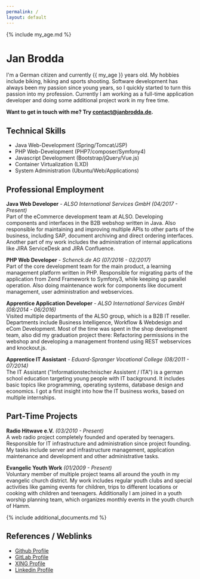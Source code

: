 ```yaml
---
permalink: /
layout: default
---
```


{% include my_age.md %}
# Jan Brodda
I'm a German citizen and currently {{ my_age }} years old. My hobbies include biking, hiking and sports shooting.
Software development has always been my passion since young years, so I quickly started to turn this passion into my profession.
Currently I am working as a full-time application developer and doing some additional project work in my free time.

**Want to get in touch with me? Try [contact@janbrodda.de](mailto:contact@janbrodda.de).**

## Technical Skills
- Java Web-Development (Spring/Tomcat/JSP)
- PHP Web-Development (PHP7/composer/Symfony4)
- Javascript Development (Bootstrap/jQuery/Vue.js)
- Container Virtualization (LXD)
- System Administration (Ubuntu/Web/Applications)

## Professional Employment

**Java Web Developer** - _ALSO International Services GmbH (04/2017 - Present)_<br>
Part of the eCommerce development team at ALSO. Developing components and interfaces in the B2B webshop written in Java.
Also responsible for maintaining and improving multiple APIs to other parts of the business, including SAP, document archiving and direct
ordering interfaces. Another part of my work includes the administration of internal applications like JIRA ServiceDesk and JIRA Confluence.

**PHP Web Developer** - _Schenck.de AG (07/2016 - 02/2017)_<br>
Part of the core development team for the main product, a learning management platform written in PHP. Responsible for migrating
parts of the application from Zend Framework to Symfony3, while keeping up parallel operation. Also doing maintenance work for components
like document management, user administration and webservices.

**Apprentice Application Developer** - _ALSO International Services GmbH (08/2014 - 06/2016)_<br>
Visited multiple departments of the ALSO group, which is a B2B IT reseller. Departments include Business Intelligence,
Workflow & Webdesign and eCom Development. Most of the time was spent in the shop development team, also did my graduation project there:
Refactoring permissions in the webshop and developing a management frontend using REST webservices and knockout.js.

**Apprentice IT Assistant** - _Eduard-Spranger Vocational College (08/2011 - 07/2014)_<br>
The IT Assistant ("Informationstechnischer Assistent / ITA") is a german school education targeting young people
with IT background. It includes basic topics like programming, operating systems, database design and economics.
I got a first insight into how the IT business works, based on multiple internships.

## Part-Time Projects

**Radio Hitwave e.V.** _(03/2010 - Present)_<br>
A web radio project completely founded and operated by teenagers. Responsible for IT infrastructure 
and administration since project founding. My tasks include server and infrastructure management,
application maintenance and development and other administrative tasks.

**Evangelic Youth Work** _(01/2009 - Present)_<br>
Voluntary member of multiple project teams all around the youth in my evangelic church district.
My work includes regular youth clubs and special activities like gaming events for children, trips to different locations
or cooking with children and teenagers. Additionally I am joined in a youth worship planning team, which
organizes monthly events in the youth church of Hamm.

{% include additional_documents.md %}

## References / Weblinks
- [Github Profile](https://github.com/janxb)
- [GitLab Profile](https://gitlab.com/janxb)
- [XING Profile](https://www.xing.com/profile/Jan_Brodda)
- [Linkedin Profile](https://www.linkedin.com/in/janbrodda)

